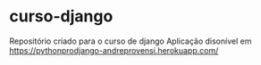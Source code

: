 # curso-django
Repositório criado para o curso de django
Aplicação disonível em https://pythonprodjango-andreprovensi.herokuapp.com/